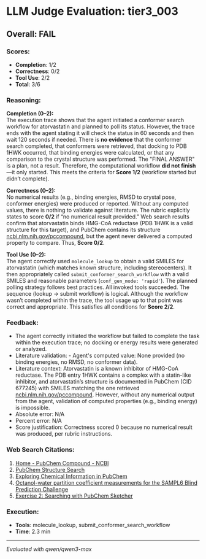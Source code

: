 # LLM Judge Evaluation: tier3_003

## Overall: FAIL

### Scores:
- **Completion**: 1/2
- **Correctness**: 0/2
- **Tool Use**: 2/2
- **Total**: 3/6

### Reasoning:
**Completion (0–2):**  
The execution trace shows that the agent initiated a conformer search workflow for atorvastatin and planned to poll its status. However, the trace ends with the agent stating it will check the status in 60 seconds and then wait 120 seconds if needed. There is **no evidence** that the conformer search completed, that conformers were retrieved, that docking to PDB 1HWK occurred, that binding energies were calculated, or that any comparison to the crystal structure was performed. The "FINAL ANSWER" is a plan, not a result. Therefore, the computational workflow **did not finish**—it only started. This meets the criteria for **Score 1/2** (workflow started but didn’t complete).

**Correctness (0–2):**  
No numerical results (e.g., binding energies, RMSD to crystal pose, conformer energies) were produced or reported. Without any computed values, there is nothing to validate against literature. The rubric explicitly states to score **0/2** if “no numerical result provided.” Web search results confirm that atorvastatin binds HMG-CoA reductase (PDB 1HWK is a valid structure for this target), and PubChem contains its structure [ncbi.nlm.nih.gov/pccompound](https://www.ncbi.nlm.nih.gov/pccompound), but the agent never delivered a computed property to compare. Thus, **Score 0/2**.

**Tool Use (0–2):**  
The agent correctly used `molecule_lookup` to obtain a valid SMILES for atorvastatin (which matches known structure, including stereocenters). It then appropriately called `submit_conformer_search_workflow` with a valid SMILES and reasonable parameters (`conf_gen_mode: 'rapid'`). The planned polling strategy follows best practices. All invoked tools succeeded. The sequence (lookup → submit workflow) is logical. Although the workflow wasn’t completed within the trace, the tool usage up to that point was correct and appropriate. This satisfies all conditions for **Score 2/2**.

### Feedback:
- The agent correctly initiated the workflow but failed to complete the task within the execution trace; no docking or energy results were generated or analyzed.
- Literature validation: - Agent's computed value: None provided (no binding energies, no RMSD, no conformer data).
- Literature context: Atorvastatin is a known inhibitor of HMG-CoA reductase. The PDB entry 1HWK contains a complex with a statin-like inhibitor, and atorvastatin’s structure is documented in PubChem (CID 677245) with SMILES matching the one retrieved [ncbi.nlm.nih.gov/pccompound](https://www.ncbi.nlm.nih.gov/pccompound). However, without any numerical output from the agent, validation of computed properties (e.g., binding energy) is impossible.
- Absolute error: N/A  
- Percent error: N/A  
- Score justification: Correctness scored 0 because no numerical result was produced, per rubric instructions.

### Web Search Citations:
1. [Home - PubChem Compound - NCBI](https://www.ncbi.nlm.nih.gov/pccompound)
2. [PubChem Structure Search](https://pubchem.ncbi.nlm.nih.gov/search/search.cgi)
3. [Exploring Chemical Information in PubChem](https://pmc.ncbi.nlm.nih.gov/articles/PMC8363119/)
4. [Octanol-water partition coefficient measurements for the SAMPL6 Blind Prediction Challenge](https://pmc.ncbi.nlm.nih.gov/articles/PMC7301889/)
5. [Exercise 2: Searching with PubChem Sketcher](https://www.nlm.nih.gov/ncbi/workshops/2022-11_intro-to-pubchem/exercise-2.html)

### Execution:
- **Tools**: molecule_lookup, submit_conformer_search_workflow
- **Time**: 2.3 min

---
*Evaluated with qwen/qwen3-max*
